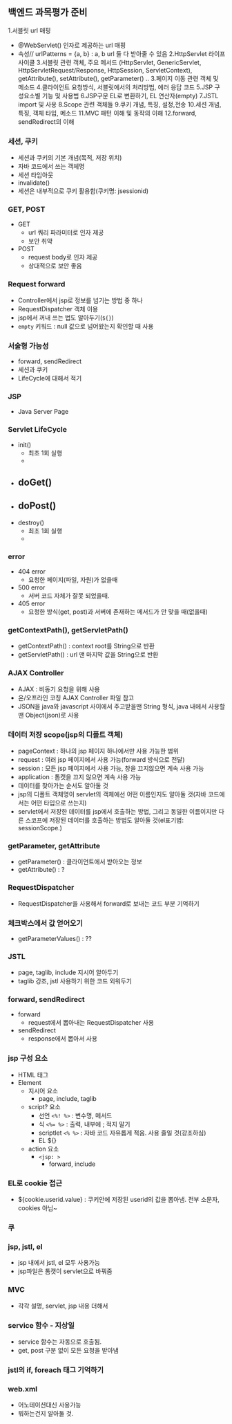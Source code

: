 ## 백엔드 과목평가 준비
1.서블릿 url 매핑
- @WebServlet() 인자로 제공하는 url 매핑
- 속성// urlPatterns = {a, b} : a, b url 둘 다 받아줄 수 있음
2.HttpServlet 라이프 사이클
3.서블릿 관련 객체, 주요 메서드
(HttpServlet, GenericServlet, HttpServletRequest/Response, HttpSession, ServletContext), getAttribute(), setAttribute(), getParameter() ..
3.페이지 이동 관련 객체 및 메소드
4.클라이언트 요청방식, 서블릿에서의 처리방법, 에러 응답 코드
5.JSP 구성요소별 기능 및 사용법
6.JSP구문 EL로 변환하기, EL 연산자(empty)
7.JSTL import 및 사용
8.Scope 관련 객체들
9.쿠키 개념, 특징, 설정,전송
10.세션 개념, 특징, 객체 타입, 메소드
11.MVC 패턴 이해 및 동작의 이해
12.forward, sendRedirect의 이해

### 세션, 쿠키
- 세션과 쿠키의 기본 개념(목적, 저장 위치)
- 자바 코드에서 쓰는 객체명
- 세션 타임아웃
- invalidate()
- 세션은 내부적으로 쿠키 활용함(쿠키명: jsessionid)

### GET, POST
- GET
    - url 쿼리 파라미터로 인자 제공
    - 보안 취약
- POST
    - request body로 인자 제공
    - 상대적으로 보안 좋음

### Request forward
- Controller에서 jsp로 정보를 넘기는 방법 중 하나
- RequestDispatcher 객체 이용
- jsp에서 꺼내 쓰는 법도 알아두기(`${}`)
- `empty` 키워드 : null 값으로 넘어왔는지 확인할 때 사용
 
### 서술형 가능성
- forward, sendRedirect
- 세션과 쿠키
- LifeCycle에 대해서 적기

### JSP
- Java Server Page

### Servlet LifeCycle
- init()
    - 최초 1회 실행
    - 
- doGet()
    -      
- doPost()
    -
- destroy()
    - 최초 1회 실행
    - 

### error
- 404 error
    - 요청한 페이지(파일, 자원)가 없을때
- 500 error
    - 서버 코드 자체가 잘못 되었을때.
- 405 error
    - 요청한 방식(get, post)과 서버에 존재하는 메서드가 안 맞을 때(없을때)

### getContextPath(), getServletPath()
- getContextPath() : context root를 String으로 반환
- getServletPath() : url 맨 마지막 값을 String으로 반환

### AJAX Controller
- AJAX : 비동기 요청을 위해 사용
- 온/오프라인 코칭 AJAX Controller 파일 참고
- JSON을 java와 javascript 사이에서 주고받을땐 String 형식, java 내에서 사용할 땐 Object(json)로 사용

### 데이터 저장 scope(jsp의 디폴트 객체)
- pageContext : 하나의 jsp 페이지 하나에서만 사용 가능한 범위
- request : 여러 jsp 페이지에서 사용 가능(forward 방식으로 전달)
- session : 모든 jsp 페이지에서 사용 가능, 창을 끄지않으면 계속 사용 가능
- application : 톰캣을 끄지 않으면 계속 사용 가능
- 데이터를 찾아가는 순서도 알아둘 것
- jsp의 디폴트 객체명이 servlet의 객체에선 어떤 이름인지도 알아둘 것(자바 코드에서는 어떤 타입으로 쓰는지)
- servlet에서 저장한 데이터를 jsp에서 호출하는 방법, 그리고 동일한 이름이지만 다른 스코프에 저장된 데이터를 호출하는 방법도 알아둘 것(el표기법: sessionScope.)

### getParameter, getAttribute
- getParameter() : 클라이언트에서 받아오는 정보
- getAttribute() : ?

### RequestDispatcher
- RequestDispatcher을 사용해서 forward로 보내는 코드 부분 기억하기

### 체크박스에서 값 얻어오기
- getParameterValues() : ??

### JSTL
- page, taglib, include 지시어 알아두기
- taglib 강조, jstl 사용하기 위한 코드 외워두기

### forward, sendRedirect
- forward
    - request에서 뽑아내는 RequestDispatcher 사용
- sendRedirect
    - response에서 뽑아서 사용

### jsp 구성 요소
- HTML 태그
- Element
    - 지시어 요소
        - page, include, taglib
    - script? 요소
        - 선언 `<%! %>` : 변수명, 메서드
        - 식 `<%= %>` : 출력, 내부에 ; 적지 말기
        - scriptlet `<% %>` : 자바 코드 자유롭게 적음. 사용 줄일 것(강조하심)
        - EL ${}
    - action 요소
        - `<jsp: >`
            - forward, include

### EL로 cookie 접근
- ${cookie.userid.value} : 쿠키안에 저장된 userid의 값을 뽑아냄. 전부 소문자, cookies 아님~

### 쿠

### jsp, jstl, el
- jsp 내에서 jstl, el 모두 사용가능
- jsp파일은 톰캣이 servlet으로 바꿔줌

### MVC
- 각각 설명, servlet, jsp 내용 더해서

### service 함수 - 지상일
- service 함수는 자동으로 호출됨.
- get, post 구분 없이 모든 요청을 받아냄

### jstl의 if, foreach 태그 기억하기

### web.xml
- 어노테이션대신 사용가능
- 뭐하는건지 알아둘 것. 